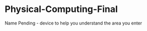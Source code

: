 Physical-Computing-Final
========================

Name Pending - device to help you understand the area you enter
